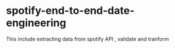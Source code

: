 # spotify-end-to-end-date-engineering
This include extracting data from spotify API , validate and tranform
